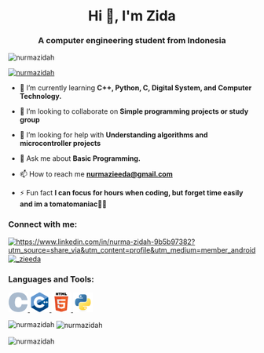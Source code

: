 <h1 align="center">Hi 👋, I'm Zida</h1>
<h3 align="center">A computer engineering student from Indonesia</h3>

<p align="left"> <img src="https://komarev.com/ghpvc/?username=nurmazidah&label=Profile%20views&color=0e75b6&style=flat" alt="nurmazidah" /> </p>

<p align="left"> <a href="https://github.com/ryo-ma/github-profile-trophy"><img src="https://github-profile-trophy.vercel.app/?username=nurmazidah" alt="nurmazidah" /></a> </p>

- 🌱 I’m currently learning **C++, Python, C, Digital System, and Computer Technology.**

- 👯 I’m looking to collaborate on **Simple programming projects or study group**

- 🤝 I’m looking for help with **Understanding algorithms and microcontroller projects**

- 💬 Ask me about **Basic Programming.**

- 📫 How to reach me **nurmazieeda@gmail.com**

- ⚡ Fun fact **I can focus for hours when coding, but forget time easily and im a tomatomaniac🧟‍♀️**

<h3 align="left">Connect with me:</h3>
<p align="left">
<a href="https://linkedin.com/in/https://www.linkedin.com/in/nurma-zidah-9b5b97382?utm_source=share_via&utm_content=profile&utm_medium=member_android" target="blank"><img align="center" src="https://raw.githubusercontent.com/rahuldkjain/github-profile-readme-generator/master/src/images/icons/Social/linked-in-alt.svg" alt="https://www.linkedin.com/in/nurma-zidah-9b5b97382?utm_source=share_via&utm_content=profile&utm_medium=member_android" height="30" width="40" /></a>
<a href="https://instagram.com/_zieeda" target="blank"><img align="center" src="https://raw.githubusercontent.com/rahuldkjain/github-profile-readme-generator/master/src/images/icons/Social/instagram.svg" alt="_zieeda" height="30" width="40" /></a>
</p>

<h3 align="left">Languages and Tools:</h3>
<p align="left"> <a href="https://www.cprogramming.com/" target="_blank" rel="noreferrer"> <img src="https://raw.githubusercontent.com/devicons/devicon/master/icons/c/c-original.svg" alt="c" width="40" height="40"/> </a> <a href="https://www.w3schools.com/cpp/" target="_blank" rel="noreferrer"> <img src="https://raw.githubusercontent.com/devicons/devicon/master/icons/cplusplus/cplusplus-original.svg" alt="cplusplus" width="40" height="40"/> </a> <a href="https://www.w3.org/html/" target="_blank" rel="noreferrer"> <img src="https://raw.githubusercontent.com/devicons/devicon/master/icons/html5/html5-original-wordmark.svg" alt="html5" width="40" height="40"/> </a> <a href="https://www.python.org" target="_blank" rel="noreferrer"> <img src="https://raw.githubusercontent.com/devicons/devicon/master/icons/python/python-original.svg" alt="python" width="40" height="40"/> </a> </p>

<p><img align="left" src="https://github-readme-stats.vercel.app/api/top-langs?username=nurmazidah&show_icons=true&locale=en&layout=compact" alt="nurmazidah" /></p>

<p>&nbsp;<img align="center" src="https://github-readme-stats.vercel.app/api?username=nurmazidah&show_icons=true&locale=en" alt="nurmazidah" /></p>

<p><img align="center" src="https://github-readme-streak-stats.herokuapp.com/?user=nurmazidah&" alt="nurmazidah" /></p>
